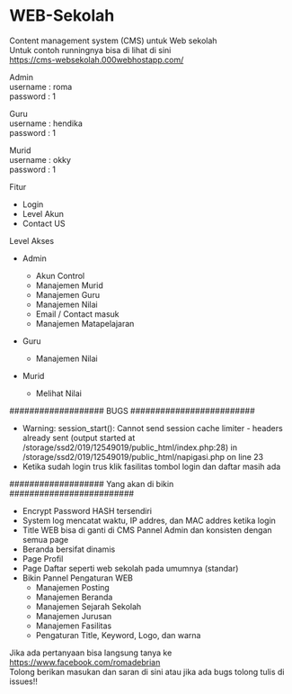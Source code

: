 # WEB-Sekolah
 Content management system (CMS) untuk Web sekolah <br>
 Untuk contoh runningnya bisa di lihat di sini <br>
 https://cms-websekolah.000webhostapp.com/
 
Admin <br>
username	: roma <br>
password	: 1 

Guru <br>
username	: hendika <br>
password	: 1 <br>

Murid <br>
username	: okky <br>
password	: 1 <br>


 Fitur
 - Login
 - Level Akun
 - Contact US
 
 Level Akses
 - Admin
   + Akun Control
   + Manajemen Murid
   + Manajemen Guru
   + Manajemen Nilai
   + Email / Contact masuk  
   + Manajemen Matapelajaran
   
 - Guru
   + Manajemen Nilai
   
 - Murid
   + Melihat Nilai
   
###################  BUGS  #########################
- Warning: session_start(): Cannot send session cache limiter - headers already sent (output started at /storage/ssd2/019/12549019/public_html/index.php:28) in /storage/ssd2/019/12549019/public_html/napigasi.php on line 23
- Ketika sudah login trus klik fasilitas tombol login dan daftar masih ada
 
###################  Yang akan di bikin  #########################  
- Encrypt Password HASH tersendiri
- System log mencatat waktu, IP addres, dan MAC addres ketika login
- Title WEB bisa di ganti di CMS Pannel Admin dan konsisten dengan semua page
- Beranda bersifat dinamis
- Page Profil
- Page Daftar seperti web sekolah pada umumnya (standar)
- Bikin Pannel Pengaturan WEB
  + Manajemen Posting
  + Manajemen Beranda
  + Manajemen Sejarah Sekolah
  + Manajemen Jurusan
  + Manajemen Fasilitas
  + Pengaturan Title, Keyword, Logo, dan warna

Jika ada pertanyaan bisa langsung tanya ke https://www.facebook.com/romadebrian <br>
Tolong berikan masukan dan saran di sini atau jika ada bugs tolong tulis di issues!!
